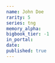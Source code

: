 ```yaml
---
name: John Doe
rarity: 5
series: tng
memory_alpha:
bigbook_tier: -1
in_portal:
date:
published: true
---
```



